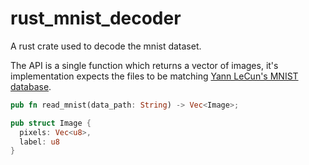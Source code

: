 # rust_mnist_decoder

A rust crate used to decode the mnist dataset.


The API is a single function which returns a vector of images, it's implementation expects the files to be matching [Yann LeCun's MNIST database](http://yann.lecun.com/exdb/mnist/).


```rust
pub fn read_mnist(data_path: String) -> Vec<Image>;
```

```rust
pub struct Image {
  pixels: Vec<u8>,
  label: u8
}
```
